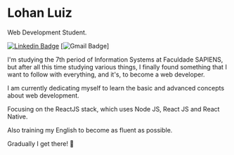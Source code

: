 # Lohan Luiz

Web Development Student.

[![Linkedin Badge](https://img.shields.io/badge/-Lohan%20Luiz-%237159c1)](https://www.linkedin.com/in/lohan-luiz-65a6451b5/)
[![Gmail Badge](https://img.shields.io/badge/-lohanluiz12%40gmail.com-%237159c1)]

I'm studying the 7th period of Information Systems at Faculdade SAPIENS, but after all this time studying various things, I finally found something that I want to follow with everything, and it's, to become a web developer.

I am currently dedicating myself to learn the basic and advanced concepts about web development. 

Focusing on the ReactJS stack, which uses Node JS, React JS and React Native.

Also training my English to become as fluent as possible.


Gradually I get there! 🚀
